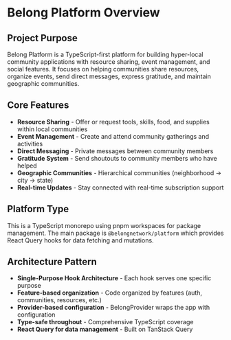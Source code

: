 # Belong Platform Overview

## Project Purpose
Belong Platform is a TypeScript-first platform for building hyper-local community applications with resource sharing, event management, and social features. It focuses on helping communities share resources, organize events, send direct messages, express gratitude, and maintain geographic communities.

## Core Features
- **Resource Sharing** - Offer or request tools, skills, food, and supplies within local communities
- **Event Management** - Create and attend community gatherings and activities
- **Direct Messaging** - Private messages between community members
- **Gratitude System** - Send shoutouts to community members who have helped
- **Geographic Communities** - Hierarchical communities (neighborhood → city → state)
- **Real-time Updates** - Stay connected with real-time subscription support

## Platform Type
This is a TypeScript monorepo using pnpm workspaces for package management. The main package is `@belongnetwork/platform` which provides React Query hooks for data fetching and mutations.

## Architecture Pattern
- **Single-Purpose Hook Architecture** - Each hook serves one specific purpose
- **Feature-based organization** - Code organized by features (auth, communities, resources, etc.)
- **Provider-based configuration** - BelongProvider wraps the app with configuration
- **Type-safe throughout** - Comprehensive TypeScript coverage
- **React Query for data management** - Built on TanStack Query